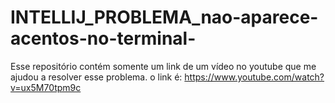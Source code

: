 # INTELLIJ_PROBLEMA_nao-aparece-acentos-no-terminal-
Esse repositório contém somente um link de um vídeo no youtube que me ajudou a resolver esse problema.
o link é: https://www.youtube.com/watch?v=ux5M70tpm9c
